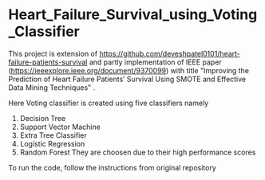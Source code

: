 # Heart_Failure_Survival_using_Voting_Classifier
This project is extension of https://github.com/deveshpatel0101/heart-failure-patients-survival and partly implementation of IEEE paper (https://ieeexplore.ieee.org/document/9370099) with title "Improving the Prediction of Heart Failure Patients’ Survival Using SMOTE and Effective Data Mining Techniques" .

Here Voting classifier is created using five classifiers namely
1. Decision Tree
2. Support Vector Machine
3. Extra Tree Classifier
4. Logistic Regression
5. Random Forest
They are choosen due to their high performance scores

To run the code, follow the instructions from original repository

